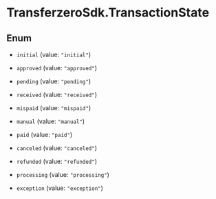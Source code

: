 # TransferzeroSdk.TransactionState

## Enum


* `initial` (value: `"initial"`)

* `approved` (value: `"approved"`)

* `pending` (value: `"pending"`)

* `received` (value: `"received"`)

* `mispaid` (value: `"mispaid"`)

* `manual` (value: `"manual"`)

* `paid` (value: `"paid"`)

* `canceled` (value: `"canceled"`)

* `refunded` (value: `"refunded"`)

* `processing` (value: `"processing"`)

* `exception` (value: `"exception"`)


